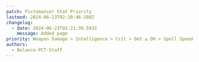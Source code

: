 ```yaml
---
patch: Pictomancer Stat Priority
lastmod: 2024-06-23T02:20:46.588Z
changelog:
  - date: 2024-06-23T02:21:39.593Z
    message: Added page
priority: Weapon Damage > Intelligence > Crit > Det ≥ DH > Spell Speed
authors:
  - Balance-PCT-Staff
---
```

